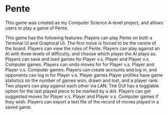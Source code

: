 # Pente

This game was created as my Computer Science A-level project, and allows users to play a game of Pente.

This game has the following features:
Players can play Pente on both a Terminal UI and Graphical UI. The first move is forced to be the centre of the board.
Players can view the rules of Pente.
Players can play against an AI with three levels of difficulty, and choose which player the AI plays as.
Players can save and load games for Player v.s. Player and Player v.s. Computer games.
Players can undo moves for for Player v.s. Player and Player v.s. Computer games.
Players can create accounts and log in, and opponents can log in for Player v.s. Player games 
Player profiles have game statistics on the number of games won, drawn and lost, and a player rank.
Two players can play against each other via LAN.
The GUI has a togglable option for the last played piece to be marked by a dot.
Players can get suggested moves for Player v.s. Player and Player v.s. Computer games if they wish.
Players can export a text file of the record of moves played in a saved game.
